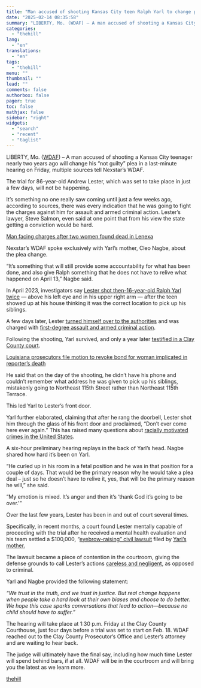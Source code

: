 ```yaml
---
title: "Man accused of shooting Kansas City teen Ralph Yarl to change plea"
date: "2025-02-14 08:35:58"
summary: "LIBERTY, Mo. (WDAF) – A man accused of shooting a Kansas City teenager nearly two years ago will change his “not guilty” plea in a last-minute hearing on Friday, multiple sources tell Nexstar’s WDAF. The trial for 86-year-old Andrew Lester, which was set to take place in just a few..."
categories:
  - "thehill"
lang:
  - "en"
translations:
  - "en"
tags:
  - "thehill"
menu: ""
thumbnail: ""
lead: ""
comments: false
authorbox: false
pager: true
toc: false
mathjax: false
sidebar: "right"
widgets:
  - "search"
  - "recent"
  - "taglist"
---
```


LIBERTY, Mo. ([WDAF](https://fox4kc.com/?p=3824336)) – A man accused of shooting a Kansas City teenager nearly two years ago will change his “not guilty” plea in a last-minute hearing on Friday, multiple sources tell Nexstar’s WDAF.

The trial for 86-year-old Andrew Lester, which was set to take place in just a few days, will not be happening.

It’s something no one really saw coming until just a few weeks ago, according to sources, there was every indication that he was going to fight the charges against him for assault and armed criminal action. Lester’s lawyer, Steve Salmon, even said at one point that from his view the state getting a conviction would be hard.

[Man facing charges after two women found dead in Lenexa](https://fox4kc.com/news/lenexa-police-arrest-man-after-two-women-found-dead/) 

Nexstar’s WDAF spoke exclusively with Yarl’s mother, Cleo Nagbe, about the plea change.

“It’s something that will still provide some accountability for what has been done, and also give Ralph something that he does not have to relive what happened on April 13,” Nagbe said.

In April 2023, investigators say [Lester shot then-16-year-old Ralph Yarl twice](https://fox4kc.com/news/national/kansas-city-teenager-shot-after-going-to-wrong-house-2/) — above his left eye and in his upper right arm — after the teen showed up at his house thinking it was the correct location to pick up his siblings.

A few days later, Lester [turned himself over to the authorities](https://fox4kc.com/news/kansas-city-man-charged-in-ralph-yarl-shooting-pleads-not-guilty/) and was charged with [first-degree assault and armed criminal action](https://fox4kc.com/news/ralph-yarl-kansas-city-shooting-suspect-in-custody/).

Following the shooting, Yarl survived, and only a year later [testified in a Clay County court](https://fox4kc.com/news/andrew-lester-appears-in-court-for-ralph-yarl-shooting/).

[Louisiana prosecutors file motion to revoke bond for woman implicated in reporter’s death](https://fox4kc.com/news/louisiana-prosecutors-file-motion-to-revoke-bond-for-woman-implicated-in-reporters-death/) 

He said that on the day of the shooting, he didn’t have his phone and couldn’t remember what address he was given to pick up his siblings, mistakenly going to Northeast 115th Street rather than Northeast 115th Terrace.

This led Yarl to Lester’s front door.

Yarl further elaborated, claiming that after he rang the doorbell, Lester shot him through the glass of his front door and proclaimed, “Don’t ever come here ever again.” This has raised many questions about [racially motivated crimes in the United States](https://fox4kc.com/news/national/ap-us-news/ap-as-ralph-yarl-begins-his-senior-year-of-high-school-the-man-who-shot-him-faces-a-court-hearing/).

A six-hour preliminary hearing replays in the back of Yarl’s head. Nagbe shared how hard it’s been on Yarl.

“He curled up in his room in a fetal position and he was in that position for a couple of days. That would be the primary reason why he would take a plea deal – just so he doesn’t have to relive it, yes, that will be the primary reason he will,” she said.

“My emotion is mixed. It’s anger and then it’s ‘thank God it’s going to be over.'”

Over the last few years, Lester has been in and out of court several times.

Specifically, in recent months, a court found Lester mentally capable of proceeding with the trial after he received a mental health evaluation and his team settled a $100,000, “[eyebrow-raising” civil lawsuit](https://fox4kc.com/news/last-pre-trial-hearing-for-andrew-lester-ahead-of-jury-trial/) filed by [Yarl’s mother.](https://fox4kc.com/news/ralph-yarl/family-of-ralph-yarl-files-civil-lawsuit-against-andrew-lester-hoa/)

The lawsuit became a piece of contention in the courtroom, giving the defense grounds to call Lester’s actions [careless and negligent](https://fox4kc.com/news/last-pre-trial-hearing-for-andrew-lester-ahead-of-jury-trial/), as opposed to criminal.

Yarl and Nagbe provided the following statement:

*“We trust in the truth, and we trust in justice. But real change happens when people take a hard look at their own biases and choose to do better. We hope this case sparks conversations that lead to action—because no child should have to suffer.”*

The hearing will take place at 1:30 p.m. Friday at the Clay County Courthouse, just four days before a trial was set to start on Feb. 18. WDAF reached out to the Clay County Prosecutor’s Office and Lester’s attorney and are waiting to hear back.

The judge will ultimately have the final say, including how much time Lester will spend behind bars, if at all. WDAF will be in the courtroom and will bring you the latest as we learn more.

[thehill](https://thehill.com/homenews/5144558-man-accused-of-shooting-kansas-city-teen-ralph-yarl-to-change-plea/)
